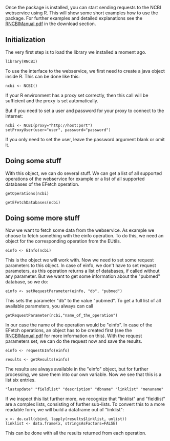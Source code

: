 Once the package is installed, you can start sending requests to the NCBI webservice using R.
This will show some short examples how to use the package. For further examples and detailed explanations see the [RNCBIManual.pdf](http://rncbi.googlecode.com/files/RNCBIManual-0.9-1.pdf) in
the download section.

## Initialization ##
The very first step is to load the library we installed a moment ago.
```
library(RNCBI)
```
To use the interface to the webservice, we first need to create a java object inside R.
This can be done like this:
```
ncbi <- NCBI()
```
If your R environment has a proxy set correctly, then this call will be sufficient and the proxy is set automatically.


But if you need to set a user and password for your proxy to connect to the internet:
```
ncbi <- NCBI(proxy="http://host:port")
setProxyUser(user="user", password="password")
```
If you only need to set the user, leave the password argument blank or omit it.

## Doing some stuff ##
With this object, we can do several stuff.
We can get a list of all supported operations of the webservice for example or a list of all supported databases of the EFetch operation.
```
getOperations(ncbi)

getEFetchDatabases(ncbi)
```
## Doing some more stuff ##
Now we want to fetch some data from the webservice.
As example we choose to fetch something with the einfo operation.
To do this, we need an object for the corresponding operation from the EUtils.
```
einfo <- EInfo(ncbi)
```
This is the object we will work with.
Now we need to set some request parameters to this object. In case of einfo, we don't have to set request parameters, as this operation returns a list of databases, if called without any parameter.
But we want to get some information about the "pubmed" database, so we do:
```
einfo <- setRequestParameter(einfo, "db", "pubmed")
```
This sets the parameter "db" to the value "pubmed". To get a full list of all available parameters, you always can call
```
getRequestParameter(ncbi,"name_of_the_operation")
```
In our case the name of the operation would be "einfo".
In case of the EFetch operations, an object has to be created first (see the [RNCBIManual.pdf](http://rncbi.googlecode.com/files/RNCBIManual-0.9-1.pdf) for more information on this).
With the request parameters set, we can do the request now and save the results.
```
einfo <- requestEInfo(einfo)

results <- getResults(einfo)
```
The results are always available in the "einfo" object, but for further processing, we save them into our own variable.
Now we see that this is a list six entries.
```
"lastupdate" "fieldlist" "description" "dbname" "linklist" "menuname"
```
If we inspect this list further more, we recognize that "linklist" and "fieldlist" are a complex lists, consisting of further sub-lists.
To convert this to a more readable form, we will build a dataframe out of "linklist":
```
x <- do.call(cbind, lapply(results$linklist, unlist))
linklist <- data.frame(x, stringsAsFactors=FALSE)
```

This can be done with all the results returned from each operation.

